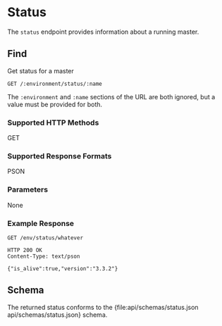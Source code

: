 Status
=============

The `status` endpoint provides information about a running master.

Find
----

Get status for a master

    GET /:environment/status/:name

The `:environment` and `:name` sections of the URL are both ignored, but a
value must be provided for both.

### Supported HTTP Methods

GET

### Supported Response Formats

PSON

### Parameters

None

### Example Response

    GET /env/status/whatever

    HTTP 200 OK
    Content-Type: text/pson

    {"is_alive":true,"version":"3.3.2"}

Schema
------

The returned status conforms to the
{file:api/schemas/status.json api/schemas/status.json} schema.
